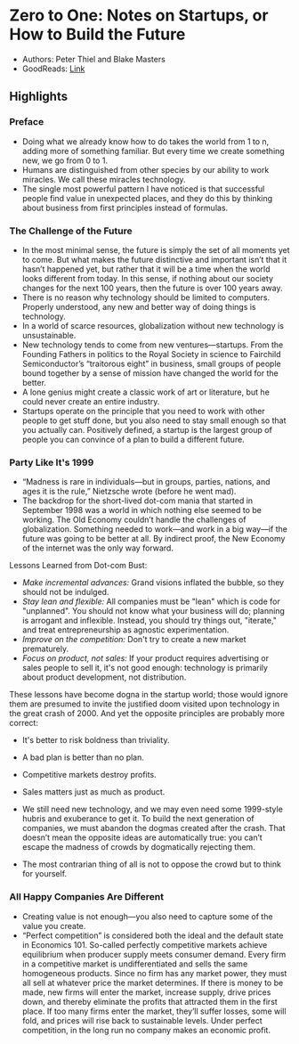 # Zero to One: Notes on Startups, or How to Build the Future

* Authors: Peter Thiel and Blake Masters
* GoodReads: [Link](https://www.goodreads.com/book/show/18050143-zero-to-one)

## Highlights

### Preface

* Doing what we already know how to do takes the world from 1 to n, adding more of something familiar. But every time we create something new, we go from 0 to 1.
* Humans are distinguished from other species by our ability to work miracles. We call these miracles technology.
* The single most powerful pattern I have noticed is that successful people find value in unexpected places, and they do this by thinking about business from first principles instead of formulas.

### The Challenge of the Future

* In the most minimal sense, the future is simply the set of all moments yet to come. But what makes the future distinctive and important isn’t that it hasn’t happened yet, but rather that it will be a time when the world looks different from today. In this sense, if nothing about our society changes for the next 100 years, then the future is over 100 years away.
* There is no reason why technology should be limited to computers. Properly understood, any new and better way of doing things is technology.
* In a world of scarce resources, globalization without new technology is unsustainable.
* New technology tends to come from new ventures—startups. From the Founding Fathers in politics to the Royal Society in science to Fairchild Semiconductor’s “traitorous eight” in business, small groups of people bound together by a sense of mission have changed the world for the better.
* A lone genius might create a classic work of art or literature, but he could never create an entire industry.
* Startups operate on the principle that you need to work with other people to get stuff done, but you also need to stay small enough so that you actually can. Positively defined, a startup is the largest group of people you can convince of a plan to build a different future.

### Party Like It's 1999

* “Madness is rare in individuals—but in groups, parties, nations, and ages it is the rule,” Nietzsche wrote (before he went mad).
* The backdrop for the short-lived dot-com mania that started in September 1998 was a world in which nothing else seemed to be working. The Old Economy couldn’t handle the challenges of globalization. Something needed to work—and work in a big way—if the future was going to be better at all. By indirect proof, the New Economy of the internet was the only way forward.

Lessons Learned from Dot-com Bust:

* *Make incremental advances:* Grand visions inflated the bubble, so they should not be indulged.
* *Stay lean and flexible:* All companies must be "lean" which is code for "unplanned". You should not know what your business will do; planning is arrogant and inflexible. Instead, you should try things out, "iterate," and treat entrepreneurship as agnostic experimentation.
* *Improve on the competition:* Don't try to create a new market prematurely. 
* *Focus on product, not sales:* If your product requires advertising or sales people to sell it, it's not good enough: technology is primarily about product development, not distribution.

These lessons have become dogna in the startup world; those would ignore them are presumed to invite the justified doom visited upon technology in the great crash of 2000. 
And yet the opposite principles are probably more correct:

* It's better to risk boldness than triviality.
* A bad plan is better than no plan.
* Competitive markets destroy profits.
* Sales matters just as much as product.

* We still need new technology, and we may even need some 1999-style hubris and exuberance to get it. To build the next generation of companies, we must abandon the dogmas created after the crash. That doesn’t mean the opposite ideas are automatically true: you can’t escape the madness of crowds by dogmatically rejecting them.
* The most contrarian thing of all is not to oppose the crowd but to think for yourself.

### All Happy Companies Are Different

* Creating value is not enough—you also need to capture some of the value you create.
* “Perfect competition” is considered both the ideal and the default state in Economics 101. So-called perfectly competitive markets achieve equilibrium when producer supply meets consumer demand. Every firm in a competitive market is undifferentiated and sells the same homogeneous products. Since no firm has any market power, they must all sell at whatever price the market determines. If there is money to be made, new firms will enter the market, increase supply, drive prices down, and thereby eliminate the profits that attracted them in the first place. If too many firms enter the market, they’ll suffer losses, some will fold, and prices will rise back to sustainable levels. Under perfect competition, in the long run no company makes an economic profit.


